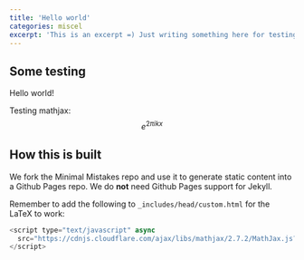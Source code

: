 ```yaml
---
title: 'Hello world'
categories: miscel
excerpt: 'This is an excerpt =) Just writing something here for testing purposes.'
---
```


## Some testing

Hello world!

Testing mathjax:
$$e^{2\pi i kx}$$

## How this is built

We fork the Minimal Mistakes repo and use it to generate static content into a Github Pages repo. We do **not** need Github Pages support for Jekyll.

Remember to add the following to `_includes/head/custom.html` for the LaTeX to work:

```javascript
<script type="text/javascript" async
  src="https://cdnjs.cloudflare.com/ajax/libs/mathjax/2.7.2/MathJax.js?config=TeX-MML-AM_CHTML">
</script>
```